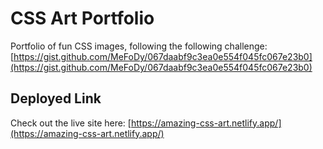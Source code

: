 # CSS Art Portfolio

Portfolio of fun CSS images, following the following challenge: [https://gist.github.com/MeFoDy/067daabf9c3ea0e554f045fc067e23b0](https://gist.github.com/MeFoDy/067daabf9c3ea0e554f045fc067e23b0)

## Deployed Link

Check out the live site here: [https://amazing-css-art.netlify.app/](https://amazing-css-art.netlify.app/)
